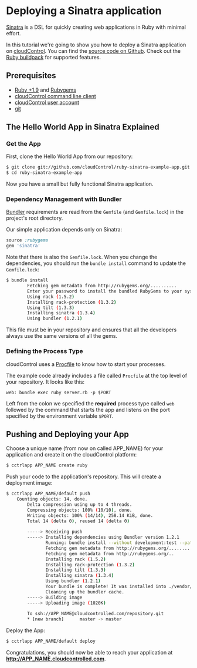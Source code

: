 # Deploying a Sinatra application
[Sinatra][sinatra] is a DSL for quickly creating web applications in Ruby with minimal effort.

In this tutorial we're going to show you how to deploy a Sinatra application on
[cloudControl]. You can find the [source code on Github][example-app].
Check out the [Ruby buildpack] for supported features.


## Prerequisites
*   [Ruby +1.9][install-ruby] and [Rubygems][install-rubygems]
*   [cloudControl command line client][cloudControl-doc-cmdline]
*   [cloudControl user account][cloudControl-doc-user]
*   [git]


## The Hello World App in Sinatra Explained 

### Get the App
First, clone the Hello World App from our repository:
~~~bash
$ git clone git://github.com/cloudControl/ruby-sinatra-example-app.git
$ cd ruby-sinatra-example-app
~~~

Now you have a small but fully functional Sinatra application.

### Dependency Management with Bundler
[Bundler] requirements are read from the `Gemfile` (and `Gemfile.lock`) in the project's root directory.

Our simple application depends only on Sinatra:
~~~ruby
source :rubygems
gem 'sinatra'
~~~

Note that there is also the `Gemfile.lock`. When you change the dependencies,
you should run the `bundle install` command to update the `Gemfile.lock`:
~~~bash
$ bundle install
		Fetching gem metadata from http://rubygems.org/..........
		Enter your password to install the bundled RubyGems to your system: 
		Using rack (1.5.2) 
		Installing rack-protection (1.3.2) 
		Using tilt (1.3.3) 
		Installing sinatra (1.3.4) 
		Using bundler (1.2.1) 
~~~

This file must be in your repository and ensures that all the developers always
use the same versions of all the gems.

### Defining the Process Type

cloudControl uses a [Procfile] to know how to start your processes.

The example code already includes a file called `Procfile` at the top level of your repository. It looks like this:
~~~
web: bundle exec ruby server.rb -p $PORT
~~~

Left from the colon we specified the **required** process type called `web` followed by the command that starts the app and listens on the port specified by the environment variable `$PORT`.

## Pushing and Deploying your App
Choose a unique name (from now on called APP_NAME) for your application and
create it on the cloudControl platform:
~~~bash
$ cctrlapp APP_NAME create ruby
~~~

Push your code to the application's repository. This will create a deployment image:
~~~bash
$ cctrlapp APP_NAME/default push
    Counting objects: 14, done.
		Delta compression using up to 4 threads.
		Compressing objects: 100% (10/10), done.
		Writing objects: 100% (14/14), 258.14 KiB, done.
		Total 14 (delta 0), reused 14 (delta 0)
		       
		-----> Receiving push
		-----> Installing dependencies using Bundler version 1.2.1
		       Running: bundle install --without development:test --path vendor/bundle --binstubs bin/ --deployment
		       Fetching gem metadata from http://rubygems.org/..........
		       Fetching gem metadata from http://rubygems.org/..
		       Installing rack (1.5.2)
		       Installing rack-protection (1.3.2)
		       Installing tilt (1.3.3)
		       Installing sinatra (1.3.4)
		       Using bundler (1.2.1)
		       Your bundle is complete! It was installed into ./vendor/bundle
		       Cleaning up the bundler cache.
		-----> Building image
		-----> Uploading image (1020K)
		       
		To ssh://APP_NAME@cloudcontrolled.com/repository.git
 		* [new branch]      master -> master
~~~
Deploy the App:
~~~bash
$ cctrlapp APP_NAME/default deploy
~~~

Congratulations, you should now be able to reach your application at **http://APP_NAME.cloudcontrolled.com**.


[sinatra]: http://www.sinatrarb.com/
[install-ruby]: http://www.ruby-lang.org/en/downloads/
[install-rubygems]: http://rubygems.org/
[cloudControl]: http://www.cloudcontrol.com
[cloudControl-doc-user]: https://www.cloudcontrol.com/dev-center/Platform%20Documentation#user-accounts
[cloudControl-doc-cmdline]: https://www.cloudcontrol.com/dev-center/Platform%20Documentation#command-line-client-web-console-and-api
[ruby buildpack]: https://github.com/cloudControl/buildpack-ruby
[procfile]: https://www.cloudcontrol.com/dev-center/Platform%20Documentation#buildpacks-and-the-procfile
[git]: https://help.github.com/articles/set-up-git
[bundler]: http://gembundler.com/
[example-app]: https://github.com/cloudControl/ruby-sinatra-example-app